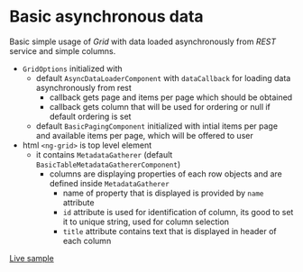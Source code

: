 # Basic asynchronous data

Basic simple usage of *Grid* with data loaded asynchronously from *REST* service and simple columns.

- `GridOptions` initialized with
    - default `AsyncDataLoaderComponent` with `dataCallback` for loading data asynchronously from rest
        - callback gets page and items per page which should be obtained
        - callback gets column that will be used for ordering or null if default ordering is set
    - default `BasicPagingComponent` initialized with intial items per page and available items per page, which will be offered to user
- html `<ng-grid>` is top level element
    - it contains `MetadataGatherer` (default `BasicTableMetadataGathererComponent`)
        - columns are displaying properties of each row objects and are defined inside `MetadataGatherer`
            - name of property that is displayed is provided by `name` attribute
            - `id` attribute is used for identification of column, its good to set it to unique string, used for column selection
            - `title` attribute contains text that is displayed in header of each column

[Live sample](/SAMPLES_URL/gridSamples)